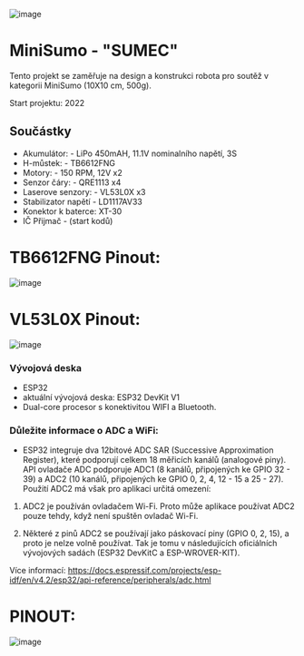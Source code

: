 ![image](https://github.com/Balcarj/RoboCop/assets/68673534/5e001415-0ed7-40f0-9e30-05038005c254)

# MiniSumo - "SUMEC"
Tento projekt se zaměřuje na design a konstrukci robota pro soutěž v kategorii MiniSumo (10X10 cm, 500g).

Start projektu: 2022

## Součástky
- Akumulátor: - LiPo 450mAH, 11.1V nominalního napětí, 3S
- H-můstek: - TB6612FNG
- Motory: - 150 RPM, 12V x2
- Senzor čáry: - QRE1113 x4
- Laserove senzory: - VL53L0X x3
- Stabilizator napětí - LD1117AV33
- Konektor k baterce: XT-30
- IČ Přijmač - (start kodů)
# TB6612FNG Pinout:

![image](https://github.com/Balcarj/RoboCop/assets/120202417/d428edce-0110-4f3d-872b-86517cfe1f39)

# VL53L0X Pinout:
![image](https://github.com/Balcarj/RoboCop/assets/120202417/961efc51-b523-499f-9c7b-6f78cc3e25a9)

### Vývojová deska
- ESP32
- aktuální vývojová deska: ESP32 DevKit V1
- Dual-core procesor s konektivitou WIFI a Bluetooth.
### Důležite informace o ADC a WiFi:
- ESP32 integruje dva 12bitové ADC SAR (Successive Approximation Register), které podporují celkem 18 měřicích kanálů (analogové piny). API ovladače ADC podporuje ADC1 (8 kanálů, připojených ke GPIO 32 - 39) a ADC2 (10 kanálů, připojených ke GPIO 0, 2, 4, 12 - 15 a 25 - 27). Použití ADC2 má však pro aplikaci určitá omezení:

1. ADC2 je používán ovladačem Wi-Fi. Proto může aplikace používat ADC2 pouze tehdy, když není spuštěn ovladač Wi-Fi.

2. Některé z pinů ADC2 se používají jako páskovací piny (GPIO 0, 2, 15), a proto je nelze volně používat. Tak je tomu v následujících oficiálních vývojových sadách (ESP32 DevKitC a ESP-WROVER-KIT).

Více informací: https://docs.espressif.com/projects/esp-idf/en/v4.2/esp32/api-reference/peripherals/adc.html
# PINOUT:

![image](https://github.com/Balcarj/RoboCop/assets/120202417/4ce2e7c0-2c51-49bb-a4e9-0d59cccc6bc7)


